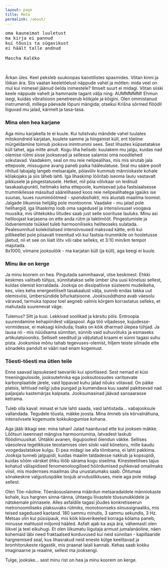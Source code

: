 ```yaml
---
layout: page
title: Meta
permalink: /about/
---
```

<pre>oma kauneimat luuletust
ma kirja ei pannud
kui tõusis ta sügavikust
ei häält talle andnud

Mascha Kaléko
</pre><br>
Ärkan üles. Keel peksleb suukoopas kaootilistes spasmides. Võtan kinni ja lõikan ära. Siis vaatan keeletõelust näppude vahel ja mõtlen: mida veel on mul kui inimesel jäänud öelda inimestele? Ilmselt suurt ei midagi. Võtan siiski keele näppude vahelt ja hammaste tagant välja ning: AUMMMMM! Ehmun isegi, kuidas vibratsioon penetreerub kõikjale ja kõigini. Olen ommistanud instrumendi, millega päevade lõpuni mängida; otsekui Krišna sõrmed flöödil liiguvad mu jalad, kärmelt ja tasa-tasa.

### Mina olen hea karjane

Aga minu karjakella te ei kuule. Kui tulistvalu mändide vahel tuulates mitokondreid  karjatan, kuulete samme ja hingamist küll, ent tõeline mürgeldamine toimub jooksva inimtrummi sees. Sest lihastes küpsetatakse küll tahet, aga mitte ainult. Kogu liha heliseb: kuulakem mu jalgu, kuidas nad olemise rütmi sisse jooksevad ja sellesse salamisi oma noodilehed sokutavad. 
Vaadakem, seal on mu reie nelipealihas, mis mis sirutab jala ettepoole, missugune avang paneb paika hääleulatuse. Seal mu sääre poolt rihitud labajalg langeb metsarajale, pöiavõlv kummub männiokaste kohale kõlakojaks ja siis läheb lahti. Iga lihaskimp lõõritab iseoma laulu vastavalt pikkusele ja pingestatusele. Hetkel, mil pöia võlvkaar on leidnud tasakaalupunkti, heitmaks keha ettepoole, kumisevad juba fastsiaalsesse trummikilesse mässitud säärelihased koos reie nelipealihatega igaüks ise suunas, luues ruumimõõtmed - *spandashakti*, mis alustab maailma loomist. 
Jalgade liikumise helijälg pole montoonne. Vaadake - mu jalad pole helihargid, iga lihaskimp loob oma sagedusel ja intensiivsusel voogava muusika, mis ühtekokku liitudes saab just selle soorituse lauluks. Minu asi heliloojast karjasena on ette anda rütm ja taktimõõt. Pingestumiste ja lõdvenemiste tsükkel tuleb harmooniliseks heliteoseks sulatada. Pealesunnitud kolekõlalised intensiivsused maksvad kätte, eriti kui pillikeeltel pole piisavalt treenitud või kui fastsia-trummikile on hooletusse jäetud, nii et see on liialt lõtv või rabe selleks, et 3:10 min/km tempot majutada.
<br/>
8x1000, viimane jooksulõik - ma karjatan küll (ja küll), aga keegi ei kuule.  

### Minu ike on kerge 
Ja minu koorem on hea. Pingutada sammhaaval, otse keskmest. Ehkki keskmes valitseb tühjus, sünnitatakse selle ümber üha uusi kõnelusi sellest, kuidas olemist korraldada. Jooksja on dissipatiivse süsteemi mudelkeha, kes, viies keha energeetiliselt tasakaalust välja, sunnib endas takka uut olemisviisi, ümbersündide bifurkatsioone. *Jooksusādhana*  avab väesolu väravad, tarmuka *tapase* toel aegneb valmis kõrgem korrastatus selleks, et mahutada suurenevat väge.

Tulemus? Sitt ja kusi. Lekkivad soolikad ja kärsitu põis. Entroopia suurendamine kehapiiridest väljaspool. 
Aga töö viljadesse, kujudesse-vormidesse, ei maksagi kiinduda; lisaks on kõik dharmad ülepea tühjad. Ja lausa nii - mis nüüdsama sünnitan, sünnib vaid suhuvõtuks ja esmaseks artikulatsiooniks. Selliselt seeditud ja väljutatud kraami ei sünni tagasi suhu pista. Jooksmise mõnu tahab tegevuses-olemist, hiljem teiste silmade ette sõnadeks pandult ei vääri nad enam kogemust.

### Tõesti-tõesti ma ütlen teile
Enne saavad lapsukesed taevariiki kui sportlased. Sest nemad ei küsi treeningpulsside, jooksutehnika ega jooksutossudes varitsevate karbonplaatide järele, vaid lippavad kuhu jalad nõuks võtavad. On  päike platsis, lehtivad neilgi juba pungad ja kumendava kuu saatel pakitsevad nad paljasjalu kastemärjas kalpsata. Jooksumasinad jäävad sansaarasse ketrama. 

Tuleb olla kaval: minast ei tule lahti saada, vaid lahtistada... vabajooksule vallandada. Tegudele tõusta, mäkke joosta. Mina ilmneb siis kõrvalnähuna, intensiivsete kogemuste kokkukogumise kohana. 

Aga jääb ikkagi see: mina tahan! Jalad haarduvad ette kui jooksen mäkke. Lõõtsun iseennast mängiva harmooniumina, latvadest laskub flöödimuusikat. Ühtäkki avanen, õigupoolest õiendun väkke. Sellises väesoleva tegelikkuse teostamises olen siiski vaid kõnetoru, mille kaudu voogedastatakse kulgu. Ei pea midagi ise alla tõmbama, ei lahti pakkima. Jooksja tunneb jalgupidi, kuidas maailm taldadesse nakkub ja kopsupidi, kuidas sõõm värsket õhku lööb särama kogu siseilma. Kinesteetilises tajus kohatud välispidised fenomenoloogilised hõõrdumised puhkevad omailmaks viisil, mis modernses maailmas üha unustatumaks saab. Õhtumaa sõnakeskne valgustuspäike loojub arvutuslikkuses, meie aga pole midagi sellest.

Olen Tõe-näoline. Tõenäosuslainena määrdun metsaradaldele männiokaste kohale, kus hargnen sinna-tänna, ühtaegu liivastele tõusunukkidele ja nätskemale pinnasele. Alles asfaldile tagasi jõudes konkretiseerun metronoomiliseks plaksuvaks rütmiks, monotoonseks siinussignaaliks, mis teised sagedused kaotand. 180 sammu minutis, 3 sammu sekundis, 3 Hz. Metsas olin kui püssipauk, mis kõik klaverikeeled korraga kõlama paneb, minusse mahtusid miljonid hääled. Asfalt ajab ka asja ära, vähemasti olen liikvel ja teel eikuhugi.
Et olen liikumatu liigutaja armust jumalanäoline, näen kohemaid läbi need fraktaalsed korduvused kui neid sünnitan - kapillaaride hargnemised seal, kus lihasrakud neid eneste külge keelitavad ja bronhitorukeste rägastik, mis praanat laiali kannab. Kehas saab kokku imaginaarne ja reaalne, sellest ma jooksengi. 

Tulge, jookske... sest minu rist on hea ja minu koorem on kerge. 
